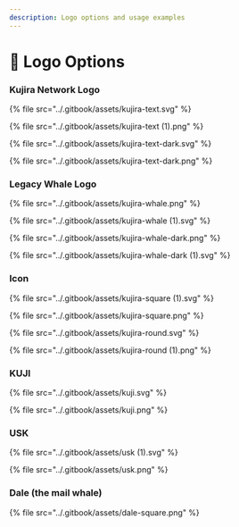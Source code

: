 ```yaml
---
description: Logo options and usage examples
---
```


# 💮 Logo Options

### Kujira Network Logo

{% file src="../.gitbook/assets/kujira-text.svg" %}

{% file src="../.gitbook/assets/kujira-text (1).png" %}

{% file src="../.gitbook/assets/kujira-text-dark.svg" %}

{% file src="../.gitbook/assets/kujira-text-dark.png" %}

### Legacy Whale Logo

{% file src="../.gitbook/assets/kujira-whale.png" %}

{% file src="../.gitbook/assets/kujira-whale (1).svg" %}

{% file src="../.gitbook/assets/kujira-whale-dark.png" %}

{% file src="../.gitbook/assets/kujira-whale-dark (1).svg" %}

### Icon

{% file src="../.gitbook/assets/kujira-square (1).svg" %}

{% file src="../.gitbook/assets/kujira-square.png" %}

{% file src="../.gitbook/assets/kujira-round.svg" %}

{% file src="../.gitbook/assets/kujira-round (1).png" %}

### KUJI

{% file src="../.gitbook/assets/kuji.svg" %}

{% file src="../.gitbook/assets/kuji.png" %}

### USK

{% file src="../.gitbook/assets/usk (1).svg" %}

{% file src="../.gitbook/assets/usk.png" %}

### Dale (the mail whale)

{% file src="../.gitbook/assets/dale-square.png" %}
